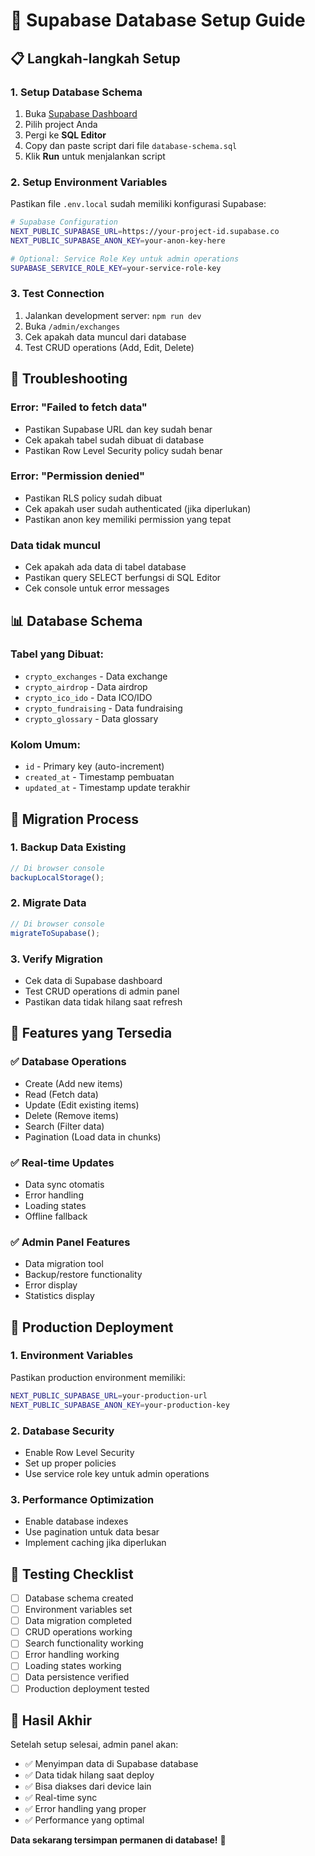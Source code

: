 # 🚀 Supabase Database Setup Guide

## 📋 **Langkah-langkah Setup**

### **1. Setup Database Schema**

1. Buka [Supabase Dashboard](https://supabase.com/dashboard)
2. Pilih project Anda
3. Pergi ke **SQL Editor**
4. Copy dan paste script dari file `database-schema.sql`
5. Klik **Run** untuk menjalankan script

### **2. Setup Environment Variables**

Pastikan file `.env.local` sudah memiliki konfigurasi Supabase:

```bash
# Supabase Configuration
NEXT_PUBLIC_SUPABASE_URL=https://your-project-id.supabase.co
NEXT_PUBLIC_SUPABASE_ANON_KEY=your-anon-key-here

# Optional: Service Role Key untuk admin operations
SUPABASE_SERVICE_ROLE_KEY=your-service-role-key
```

### **3. Test Connection**

1. Jalankan development server: `npm run dev`
2. Buka `/admin/exchanges`
3. Cek apakah data muncul dari database
4. Test CRUD operations (Add, Edit, Delete)

## 🔧 **Troubleshooting**

### **Error: "Failed to fetch data"**
- Pastikan Supabase URL dan key sudah benar
- Cek apakah tabel sudah dibuat di database
- Pastikan Row Level Security policy sudah benar

### **Error: "Permission denied"**
- Pastikan RLS policy sudah dibuat
- Cek apakah user sudah authenticated (jika diperlukan)
- Pastikan anon key memiliki permission yang tepat

### **Data tidak muncul**
- Cek apakah ada data di tabel database
- Pastikan query SELECT berfungsi di SQL Editor
- Cek console untuk error messages

## 📊 **Database Schema**

### **Tabel yang Dibuat:**
- `crypto_exchanges` - Data exchange
- `crypto_airdrop` - Data airdrop
- `crypto_ico_ido` - Data ICO/IDO
- `crypto_fundraising` - Data fundraising
- `crypto_glossary` - Data glossary

### **Kolom Umum:**
- `id` - Primary key (auto-increment)
- `created_at` - Timestamp pembuatan
- `updated_at` - Timestamp update terakhir

## 🔄 **Migration Process**

### **1. Backup Data Existing**
```javascript
// Di browser console
backupLocalStorage();
```

### **2. Migrate Data**
```javascript
// Di browser console
migrateToSupabase();
```

### **3. Verify Migration**
- Cek data di Supabase dashboard
- Test CRUD operations di admin panel
- Pastikan data tidak hilang saat refresh

## 🎯 **Features yang Tersedia**

### **✅ Database Operations**
- Create (Add new items)
- Read (Fetch data)
- Update (Edit existing items)
- Delete (Remove items)
- Search (Filter data)
- Pagination (Load data in chunks)

### **✅ Real-time Updates**
- Data sync otomatis
- Error handling
- Loading states
- Offline fallback

### **✅ Admin Panel Features**
- Data migration tool
- Backup/restore functionality
- Error display
- Statistics display

## 🚀 **Production Deployment**

### **1. Environment Variables**
Pastikan production environment memiliki:
```bash
NEXT_PUBLIC_SUPABASE_URL=your-production-url
NEXT_PUBLIC_SUPABASE_ANON_KEY=your-production-key
```

### **2. Database Security**
- Enable Row Level Security
- Set up proper policies
- Use service role key untuk admin operations

### **3. Performance Optimization**
- Enable database indexes
- Use pagination untuk data besar
- Implement caching jika diperlukan

## 📱 **Testing Checklist**

- [ ] Database schema created
- [ ] Environment variables set
- [ ] Data migration completed
- [ ] CRUD operations working
- [ ] Search functionality working
- [ ] Error handling working
- [ ] Loading states working
- [ ] Data persistence verified
- [ ] Production deployment tested

## 🎉 **Hasil Akhir**

Setelah setup selesai, admin panel akan:
- ✅ Menyimpan data di Supabase database
- ✅ Data tidak hilang saat deploy
- ✅ Bisa diakses dari device lain
- ✅ Real-time sync
- ✅ Error handling yang proper
- ✅ Performance yang optimal

**Data sekarang tersimpan permanen di database!** 🎯
















